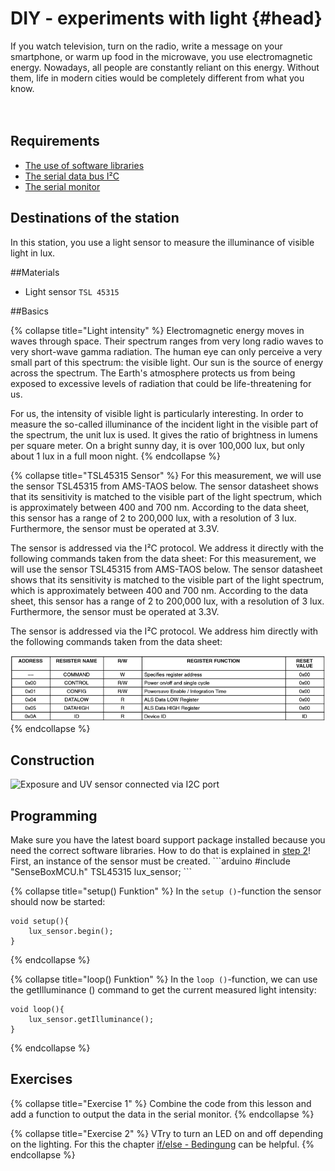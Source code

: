 # DIY - experiments with light {#head}

<div class="description">If you watch television, turn on the radio, write a message on your smartphone, or warm up food in the microwave, you use electromagnetic energy. Nowadays, all people are constantly reliant on this energy. Without them, life in modern cities would be completely different from what you know.</div>
<div class="line">
    <br>
    <br>
</div>



## Requirements
- [The use of software libraries](../../erste-schritte/board-support-packages-installieren.md)
- [The serial data bus I²C](../../grundlagen/serielle_datenbus.md)
- [The serial monitor](../../grundlagen/der_serielle_monitor.md)

## Destinations of the station
In this station, you use a light sensor to measure the illuminance of visible light in lux.

##Materials
- Light sensor `TSL 45315`

##Basics

{% collapse title="Light intensity" %}
Electromagnetic energy moves in waves through space. Their spectrum ranges from very long radio waves to very short-wave gamma radiation. The human eye can only perceive a very small part of this spectrum: the visible light. Our sun is the source of energy across the spectrum. The Earth's atmosphere protects us from being exposed to excessive levels of radiation that could be life-threatening for us.

For us, the intensity of visible light is particularly interesting. In order to measure the so-called illuminance of the incident light in the visible part of the spectrum, the unit lux is used. It gives the ratio of brightness in lumens per square meter. On a bright sunny day, it is over 100,000 lux, but only about 1 lux in a full moon night.
{% endcollapse %}

{% collapse title="TSL45315 Sensor" %}
For this measurement, we will use the sensor TSL45315 from AMS-TAOS below. The sensor datasheet shows that its sensitivity is matched to the visible part of the light spectrum, which is approximately between 400 and 700 nm. According to the data sheet, this sensor has a range of 2 to 200,000 lux, with a resolution of 3 lux. Furthermore, the sensor must be operated at 3.3V.

The sensor is addressed via the I²C protocol. We address it directly with the following commands taken from the data sheet: For this measurement, we will use the sensor TSL45315 from AMS-TAOS below. The sensor datasheet shows that its sensitivity is matched to the visible part of the light spectrum, which is approximately between 400 and 700 nm. According to the data sheet, this sensor has a range of 2 to 200,000 lux, with a resolution of 3 lux. Furthermore, the sensor must be operated at 3.3V.

The sensor is addressed via the I²C protocol. We address him directly with the following commands taken from the data sheet:


![](../../pictures/diy-station/Grundlagen_Station_6.png)
{% endcollapse %}

## Construction

![Exposure and UV sensor connected via I2C port](../../pictures/diy-station/wired_lux.jpg)

## Programming
<div class="box_warning">
    <i class="fa fa-info fa-fw" aria-hidden="true" style="color: #42acf3;"></i>
     Make sure you have the latest board support package installed because you need the correct software libraries. How to do that is explained in  <a href ="../erste-schritte/board-support-packages-installieren.md">step 2</a>!
</div>
First, an instance of the sensor must be created.
```arduino
#include "SenseBoxMCU.h"
TSL45315 lux_sensor;
```

{% collapse title="setup() Funktion" %}
In the `setup ()`-function the sensor should now be started:
```arduino
void setup(){
    lux_sensor.begin();
}
```

{% endcollapse %}

{% collapse title="loop() Funktion" %}
In the `loop ()`-function, we can use the getIlluminance () command to get the current measured light intensity:

```arduino
void loop(){
    lux_sensor.getIlluminance();
}
```
{% endcollapse %}

## Exercises

{% collapse title="Exercise 1" %}
Combine the code from this lesson and add a function to output the data in the serial monitor.
{% endcollapse %}

{% collapse title="Exercise 2" %}
VTry to turn an LED on and off depending on the lighting. For this the chapter [if/else - Bedingung](/../../grundlagen/if_else_bedingung.md) can be helpful.
{% endcollapse %}
